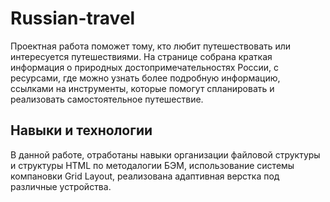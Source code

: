 # Russian-travel

Проектная работа поможет тому, кто любит путешествовать или интересуется путешествиями. На странице собрана краткая информация о природных достопримечательностях России, с ресурсами, где можно узнать более подробную информацию, ссылками на инструменты, которые помогут спланировать и реализовать самостоятельное путешествие.

## Навыки и технологии

В данной работе, отработаны навыки организации файловой структуры и структуры HTML по методалогии БЭМ, использование системы компановки Grid Layout, реализована адаптивная верстка под различные устройства.
